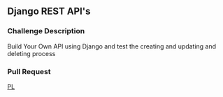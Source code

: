 ## Django REST API's

### Challenge Description
Build Your Own API using Django and test the creating and updating and deleting process

### Pull Request
[PL]()
